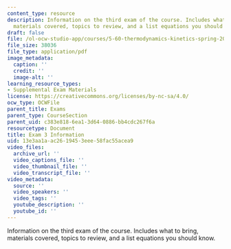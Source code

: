 ```yaml
---
content_type: resource
description: Information on the third exam of the course. Includes what to bring,
  materials covered, topics to review, and a list equations you should know.
draft: false
file: /ol-ocw-studio-app/courses/5-60-thermodynamics-kinetics-spring-2008/13e3aa1aac2619453eee58fac55acea9_5_60_exam3_info.pdf
file_size: 38036
file_type: application/pdf
image_metadata:
  caption: ''
  credit: ''
  image-alt: ''
learning_resource_types:
- Supplemental Exam Materials
license: https://creativecommons.org/licenses/by-nc-sa/4.0/
ocw_type: OCWFile
parent_title: Exams
parent_type: CourseSection
parent_uid: c383e818-6ea1-3d64-0886-bb4cdc267f6a
resourcetype: Document
title: Exam 3 Information
uid: 13e3aa1a-ac26-1945-3eee-58fac55acea9
video_files:
  archive_url: ''
  video_captions_file: ''
  video_thumbnail_file: ''
  video_transcript_file: ''
video_metadata:
  source: ''
  video_speakers: ''
  video_tags: ''
  youtube_description: ''
  youtube_id: ''
---
```

Information on the third exam of the course. Includes what to bring, materials covered, topics to review, and a list equations you should know.